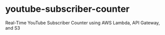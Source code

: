 # youtube-subscriber-counter
Real-Time YouTube Subscriber Counter using AWS Lambda, API Gateway, and S3
